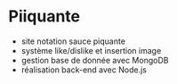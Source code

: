 # Piiquante

- site notation sauce piquante 
- système like/dislike et insertion image
- gestion base de donnée avec MongoDB 
- réalisation back-end avec Node.js
